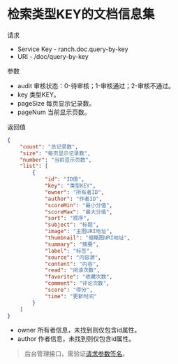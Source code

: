 # 检索类型KEY的文档信息集

请求
- Service Key - ranch.doc.query-by-key
- URI - /doc/query-by-key

参数
- audit 审核状态：0-待审核；1-审核通过；2-审核不通过。
- key 类型KEY。
- pageSize 每页显示记录数。
- pageNum 当前显示页数。

返回值
```json
{
    "count": "总记录数",
    "size": "每页显示记录数",
    "number": "当前显示页数",
    "list": [
        {
            "id": "ID值",
            "key": "类型KEY",
            "owner": "所有者ID",
            "author": "作者ID",
            "scoreMin": "最小分值",
            "scoreMax": "最大分值",
            "sort": "顺序",
            "subject": "标题",
            "image": "主图URI地址",
            "thumbnail": "缩略图URI地址",
            "summary": "摘要",
            "label": "标签",
            "source": "内容源",
            "content": "内容",
            "read": "阅读次数",
            "favorite": "收藏次数",
            "comment": "评论次数",
            "score": "得分",
            "time": "更新时间"
        }
    ]
}
```

- owner 所有者信息，未找到则仅包含id属性。
- author 作者信息，未找到则仅包含id属性。

> 后台管理接口，需验证[请求参数签名](https://github.com/heisedebaise/tephra/blob/master/tephra-ctrl/doc/sign.md)。
